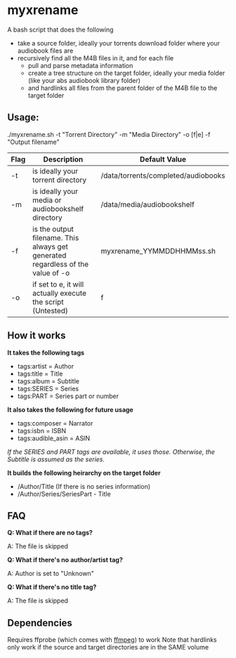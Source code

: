 # myxrename
A bash script that does the following
- take a source folder, ideally your torrents download folder where your audiobook files are
- recursively find all the M4B files in it, and for each file
  - pull and parse metadata information
  - create a tree structure on the target folder, ideally your media folder (like your abs audiobook library folder)
  - and hardlinks all files from the parent folder of the M4B file to the target folder

## Usage:
./myxrename.sh -t "Torrent Directory" -m "Media Directory" -o [f|e] -f "Output filename"

| Flag | Description | Default Value |
| ----------- | ----------- | ----------- |
|-t |is ideally your torrent directory|/data/torrents/completed/audiobooks
|-m |is ideally your media or audiobookshelf directory|/data/media/audiobookshelf
|-f |is the output filename.  This always get generated regardless of the value of -o|myxrename_YYMMDDHHMMss.sh
|-o |if set to e, it will actually execute the script  (Untested)|f|

## How it works
**It takes the following tags**
* tags:artist = Author
* tags:title = Title
* tags:album = Subtitle
* tags:SERIES = Series
* tags:PART = Series part or number

**It also takes the following for future usage**
* tags:composer = Narrator
* tags:isbn = ISBN
* tags:audible_asin = ASIN

*If the SERIES and PART tags are available, it uses those. Otherwise, the Subtitle is assumed as the series.*

**It builds the following heirarchy on the target folder**
* <mediaDirector>/Author/Title (If there is no series information)
* <mediaDirector>/Author/Series/SeriesPart - Title

## FAQ
**Q:  What if there are no tags?**
<p>A: The file is skipped</p>

**Q:  What if there's no author/artist tag?**
<p>A: Author is set to "Unknown"</p>

**Q:  What if there's no title tag?**
<p>A: The file is skipped</p>

## Dependencies
Requires ffprobe (which comes with [ffmpeg](https://ffmpeg.org/)) to work
Note that hardlinks only work if the source and target directories are in the SAME volume


